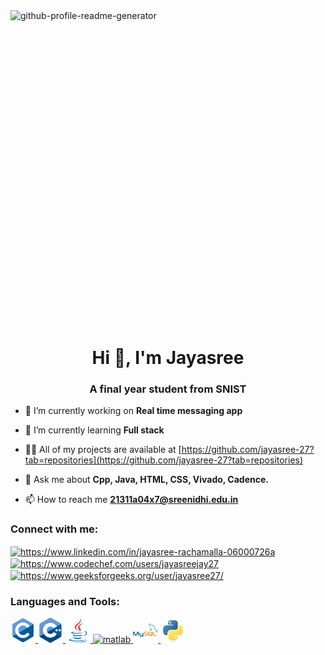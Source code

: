 <img src="img1.jpg" alt="github-profile-readme-generator" style="display: flex; width: 1000px; height: 500px;">
<h1 align="center">Hi 👋, I'm Jayasree</h1>
<h3 align="center">A final year student from SNIST</h3>

- 🔭 I’m currently working on **Real time messaging app**

- 🌱 I’m currently learning **Full stack**

- 👨‍💻 All of my projects are available at [https://github.com/jayasree-27?tab=repositories](https://github.com/jayasree-27?tab=repositories)

- 💬 Ask me about **Cpp, Java, HTML, CSS, Vivado, Cadence.**

- 📫 How to reach me **21311a04x7@sreenidhi.edu.in**

<h3 align="left">Connect with me:</h3>
<p align="left">
<a href="https://linkedin.com/in/https://www.linkedin.com/in/jayasree-rachamalla-06000726a" target="blank"><img align="center" src="https://raw.githubusercontent.com/rahuldkjain/github-profile-readme-generator/master/src/images/icons/Social/linked-in-alt.svg" alt="https://www.linkedin.com/in/jayasree-rachamalla-06000726a" height="30" width="40" /></a>
<a href="https://www.codechef.com/users/https://www.codechef.com/users/jayasreejay27" target="blank"><img align="center" src="https://cdn.jsdelivr.net/npm/simple-icons@3.1.0/icons/codechef.svg" alt="https://www.codechef.com/users/jayasreejay27" height="30" width="40" /></a>
<a href="https://auth.geeksforgeeks.org/user/https://www.geeksforgeeks.org/user/jayasree27/" target="blank"><img align="center" src="https://raw.githubusercontent.com/rahuldkjain/github-profile-readme-generator/master/src/images/icons/Social/geeks-for-geeks.svg" alt="https://www.geeksforgeeks.org/user/jayasree27/" height="30" width="40" /></a>
</p>

<h3 align="left">Languages and Tools:</h3>
<p align="left"> <a href="https://www.cprogramming.com/" target="_blank" rel="noreferrer"> <img src="https://raw.githubusercontent.com/devicons/devicon/master/icons/c/c-original.svg" alt="c" width="40" height="40"/> </a> <a href="https://www.w3schools.com/cpp/" target="_blank" rel="noreferrer"> <img src="https://raw.githubusercontent.com/devicons/devicon/master/icons/cplusplus/cplusplus-original.svg" alt="cplusplus" width="40" height="40"/> </a> <a href="https://www.java.com" target="_blank" rel="noreferrer"> <img src="https://raw.githubusercontent.com/devicons/devicon/master/icons/java/java-original.svg" alt="java" width="40" height="40"/> </a> <a href="https://www.mathworks.com/" target="_blank" rel="noreferrer"> <img src="https://upload.wikimedia.org/wikipedia/commons/2/21/Matlab_Logo.png" alt="matlab" width="40" height="40"/> </a> <a href="https://www.mysql.com/" target="_blank" rel="noreferrer"> <img src="https://raw.githubusercontent.com/devicons/devicon/master/icons/mysql/mysql-original-wordmark.svg" alt="mysql" width="40" height="40"/> </a> <a href="https://www.python.org" target="_blank" rel="noreferrer"> <img src="https://raw.githubusercontent.com/devicons/devicon/master/icons/python/python-original.svg" alt="python" width="40" height="40"/> </a> </p>
